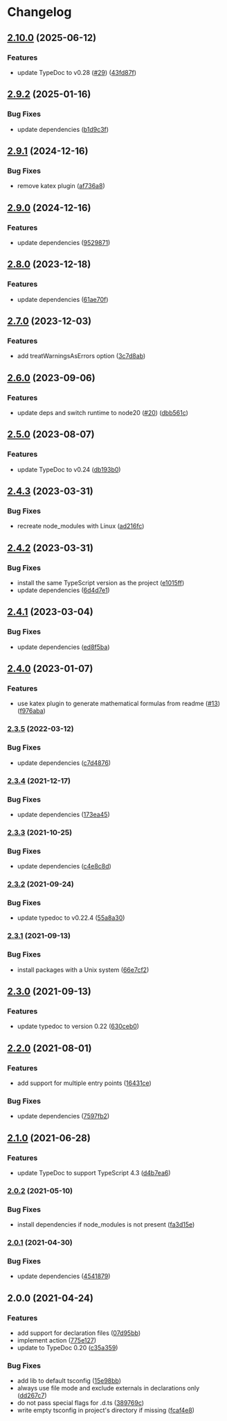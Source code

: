 # Changelog

## [2.10.0](https://github.com/zakodium/typedoc-action/compare/v2.9.2...v2.10.0) (2025-06-12)


### Features

* update TypeDoc to v0.28 ([#29](https://github.com/zakodium/typedoc-action/issues/29)) ([43fd87f](https://github.com/zakodium/typedoc-action/commit/43fd87f7d1bed4529055696858951519ade7a877))

## [2.9.2](https://github.com/zakodium/typedoc-action/compare/v2.9.1...v2.9.2) (2025-01-16)


### Bug Fixes

* update dependencies ([b1d9c3f](https://github.com/zakodium/typedoc-action/commit/b1d9c3fd21abc4a6d1481ffc73a5517fc5b58177))

## [2.9.1](https://github.com/zakodium/typedoc-action/compare/v2.9.0...v2.9.1) (2024-12-16)


### Bug Fixes

* remove katex plugin ([af736a8](https://github.com/zakodium/typedoc-action/commit/af736a8d7bfc45df658cdb560d007b9262e19c45))

## [2.9.0](https://github.com/zakodium/typedoc-action/compare/v2.8.0...v2.9.0) (2024-12-16)


### Features

* update dependencies ([9529871](https://github.com/zakodium/typedoc-action/commit/9529871ccaa4c981e80e2997a7f92e0c97ce42f8))

## [2.8.0](https://github.com/zakodium/typedoc-action/compare/v2.7.0...v2.8.0) (2023-12-18)


### Features

* update dependencies ([61ae70f](https://github.com/zakodium/typedoc-action/commit/61ae70f83534a6ccab4fdc1cff2dd7f433613599))

## [2.7.0](https://github.com/zakodium/typedoc-action/compare/v2.6.0...v2.7.0) (2023-12-03)


### Features

* add treatWarningsAsErrors option ([3c7d8ab](https://github.com/zakodium/typedoc-action/commit/3c7d8ab4981ba530a851abe9163a5ff9c1229039))

## [2.6.0](https://github.com/zakodium/typedoc-action/compare/v2.5.0...v2.6.0) (2023-09-06)


### Features

* update deps and switch runtime to node20 ([#20](https://github.com/zakodium/typedoc-action/issues/20)) ([dbb561c](https://github.com/zakodium/typedoc-action/commit/dbb561c22614a90b06567360bd549f6e5e9352ab))

## [2.5.0](https://github.com/zakodium/typedoc-action/compare/v2.4.3...v2.5.0) (2023-08-07)


### Features

* update TypeDoc to v0.24 ([db193b0](https://github.com/zakodium/typedoc-action/commit/db193b01cdd5b1baf505c8621bbebd3b5da81fc4))

## [2.4.3](https://github.com/zakodium/typedoc-action/compare/v2.4.2...v2.4.3) (2023-03-31)


### Bug Fixes

* recreate node_modules with Linux ([ad216fc](https://github.com/zakodium/typedoc-action/commit/ad216fc9a0b96b1152f33a2bc8a051ab92ad151f))

## [2.4.2](https://github.com/zakodium/typedoc-action/compare/v2.4.1...v2.4.2) (2023-03-31)


### Bug Fixes

* install the same TypeScript version as the project ([e1015ff](https://github.com/zakodium/typedoc-action/commit/e1015ff23a4d7572ae22a3526e8f0331d503595c))
* update dependencies ([6d4d7e1](https://github.com/zakodium/typedoc-action/commit/6d4d7e12d7408b38653f6534febe3fb3854d4559))

## [2.4.1](https://github.com/zakodium/typedoc-action/compare/v2.4.0...v2.4.1) (2023-03-04)


### Bug Fixes

* update dependencies ([ed8f5ba](https://github.com/zakodium/typedoc-action/commit/ed8f5ba8edd2962fba991a95a4e914525a5d11fd))

## [2.4.0](https://github.com/zakodium/typedoc-action/compare/v2.3.5...v2.4.0) (2023-01-07)


### Features

* use katex plugin to generate mathematical formulas from readme ([#13](https://github.com/zakodium/typedoc-action/issues/13)) ([f976aba](https://github.com/zakodium/typedoc-action/commit/f976aba5b3d7986cd896b4e7769cdd353de9afa3))

### [2.3.5](https://github.com/zakodium/typedoc-action/compare/v2.3.4...v2.3.5) (2022-03-12)


### Bug Fixes

* update dependencies ([c7d4876](https://github.com/zakodium/typedoc-action/commit/c7d48767fa0db128e49dccc99bff2de9388c7407))

### [2.3.4](https://www.github.com/zakodium/typedoc-action/compare/v2.3.3...v2.3.4) (2021-12-17)


### Bug Fixes

* update dependencies ([173ea45](https://www.github.com/zakodium/typedoc-action/commit/173ea45b2aca5effdc6c389176e21afa2484213b))

### [2.3.3](https://www.github.com/zakodium/typedoc-action/compare/v2.3.2...v2.3.3) (2021-10-25)


### Bug Fixes

* update dependencies ([c4e8c8d](https://www.github.com/zakodium/typedoc-action/commit/c4e8c8d7addba5437eeee705e4d4c9669a3ca013))

### [2.3.2](https://www.github.com/zakodium/typedoc-action/compare/v2.3.1...v2.3.2) (2021-09-24)


### Bug Fixes

* update typedoc to v0.22.4 ([55a8a30](https://www.github.com/zakodium/typedoc-action/commit/55a8a308059fdc6a7aecf4da883cb0ad00eea317))

### [2.3.1](https://www.github.com/zakodium/typedoc-action/compare/v2.3.0...v2.3.1) (2021-09-13)


### Bug Fixes

* install packages with a Unix system ([66e7cf2](https://www.github.com/zakodium/typedoc-action/commit/66e7cf2451be804868a914764cfc56fc815011c7))

## [2.3.0](https://www.github.com/zakodium/typedoc-action/compare/v2.2.0...v2.3.0) (2021-09-13)


### Features

* update typedoc to version 0.22 ([630ceb0](https://www.github.com/zakodium/typedoc-action/commit/630ceb007bd1d4f8cdbec277add9a4925b820745))

## [2.2.0](https://www.github.com/zakodium/typedoc-action/compare/v2.1.0...v2.2.0) (2021-08-01)


### Features

* add support for multiple entry points ([16431ce](https://www.github.com/zakodium/typedoc-action/commit/16431ce452902585460eaf8538c1c3728eb7c834))


### Bug Fixes

* update dependencies ([7597fb2](https://www.github.com/zakodium/typedoc-action/commit/7597fb2c659345eaa239d17c8cbe4ccb60eceacc))

## [2.1.0](https://www.github.com/zakodium/typedoc-action/compare/v2.0.2...v2.1.0) (2021-06-28)


### Features

* update TypeDoc to support TypeScript 4.3 ([d4b7ea6](https://www.github.com/zakodium/typedoc-action/commit/d4b7ea6ae777b9807c1f8af0f44bc8170b0f2e5d))

### [2.0.2](https://www.github.com/zakodium/typedoc-action/compare/v2.0.1...v2.0.2) (2021-05-10)


### Bug Fixes

* install dependencies if node_modules is not present ([fa3d15e](https://www.github.com/zakodium/typedoc-action/commit/fa3d15e4262b749b7d7350594e3ff31d0fbb4bdc))

### [2.0.1](https://www.github.com/zakodium/typedoc-action/compare/v2.0.0...v2.0.1) (2021-04-30)


### Bug Fixes

* update dependencies ([4541879](https://www.github.com/zakodium/typedoc-action/commit/4541879210e03a096dd834fad86f3cb138c839e4))

## 2.0.0 (2021-04-24)


### Features

* add support for declaration files ([07d95bb](https://www.github.com/zakodium/typedoc-action/commit/07d95bb3091aafef30ed9accfd2371470a8b1164))
* implement action ([775e127](https://www.github.com/zakodium/typedoc-action/commit/775e127c0b4a6be0a73f8a854ce4fc76244e95b0))
* update to TypeDoc 0.20 ([c35a359](https://www.github.com/zakodium/typedoc-action/commit/c35a35958c295b9872ffd21897788f3aad719247))


### Bug Fixes

* add lib to default tsconfig ([15e98bb](https://www.github.com/zakodium/typedoc-action/commit/15e98bbe08f0a041fd403daa10f3aad1b2e4d5a5))
* always use file mode and exclude externals in declarations only ([dd267c7](https://www.github.com/zakodium/typedoc-action/commit/dd267c7764553f6e3e148e8bc19298a5d45bbe98))
* do not pass special flags for .d.ts ([389769c](https://www.github.com/zakodium/typedoc-action/commit/389769cdbf54697528a3de23a874fa8755dfba88))
* write empty tsconfig in project's directory if missing ([fcaf4e8](https://www.github.com/zakodium/typedoc-action/commit/fcaf4e8fab3910530cf2ef3fd8c1f6b8169c7b56))
